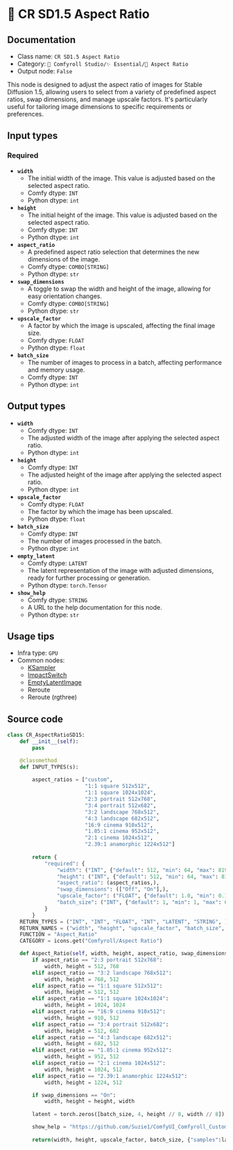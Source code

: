 # 🔳 CR SD1.5 Aspect Ratio
## Documentation
- Class name: `CR SD1.5 Aspect Ratio`
- Category: `🧩 Comfyroll Studio/✨ Essential/🔳 Aspect Ratio`
- Output node: `False`

This node is designed to adjust the aspect ratio of images for Stable Diffusion 1.5, allowing users to select from a variety of predefined aspect ratios, swap dimensions, and manage upscale factors. It's particularly useful for tailoring image dimensions to specific requirements or preferences.
## Input types
### Required
- **`width`**
    - The initial width of the image. This value is adjusted based on the selected aspect ratio.
    - Comfy dtype: `INT`
    - Python dtype: `int`
- **`height`**
    - The initial height of the image. This value is adjusted based on the selected aspect ratio.
    - Comfy dtype: `INT`
    - Python dtype: `int`
- **`aspect_ratio`**
    - A predefined aspect ratio selection that determines the new dimensions of the image.
    - Comfy dtype: `COMBO[STRING]`
    - Python dtype: `str`
- **`swap_dimensions`**
    - A toggle to swap the width and height of the image, allowing for easy orientation changes.
    - Comfy dtype: `COMBO[STRING]`
    - Python dtype: `str`
- **`upscale_factor`**
    - A factor by which the image is upscaled, affecting the final image size.
    - Comfy dtype: `FLOAT`
    - Python dtype: `float`
- **`batch_size`**
    - The number of images to process in a batch, affecting performance and memory usage.
    - Comfy dtype: `INT`
    - Python dtype: `int`
## Output types
- **`width`**
    - Comfy dtype: `INT`
    - The adjusted width of the image after applying the selected aspect ratio.
    - Python dtype: `int`
- **`height`**
    - Comfy dtype: `INT`
    - The adjusted height of the image after applying the selected aspect ratio.
    - Python dtype: `int`
- **`upscale_factor`**
    - Comfy dtype: `FLOAT`
    - The factor by which the image has been upscaled.
    - Python dtype: `float`
- **`batch_size`**
    - Comfy dtype: `INT`
    - The number of images processed in the batch.
    - Python dtype: `int`
- **`empty_latent`**
    - Comfy dtype: `LATENT`
    - The latent representation of the image with adjusted dimensions, ready for further processing or generation.
    - Python dtype: `torch.Tensor`
- **`show_help`**
    - Comfy dtype: `STRING`
    - A URL to the help documentation for this node.
    - Python dtype: `str`
## Usage tips
- Infra type: `GPU`
- Common nodes:
    - [KSampler](../../Comfy/Nodes/KSampler.md)
    - [ImpactSwitch](../../ComfyUI-Impact-Pack/Nodes/ImpactSwitch.md)
    - [EmptyLatentImage](../../Comfy/Nodes/EmptyLatentImage.md)
    - Reroute
    - Reroute (rgthree)



## Source code
```python
class CR_AspectRatioSD15:
    def __init__(self):
        pass

    @classmethod
    def INPUT_TYPES(s):
    
        aspect_ratios = ["custom",
                         "1:1 square 512x512",
                         "1:1 square 1024x1024",
                         "2:3 portrait 512x768",
                         "3:4 portrait 512x682",
                         "3:2 landscape 768x512",
                         "4:3 landscape 682x512",
                         "16:9 cinema 910x512",
                         "1.85:1 cinema 952x512",
                         "2:1 cinema 1024x512",
                         "2.39:1 anamorphic 1224x512"]
               
        return {
            "required": {
                "width": ("INT", {"default": 512, "min": 64, "max": 8192}),
                "height": ("INT", {"default": 512, "min": 64, "max": 8192}),
                "aspect_ratio": (aspect_ratios,),
                "swap_dimensions": (["Off", "On"],),
                "upscale_factor": ("FLOAT", {"default": 1.0, "min": 0.1, "max": 100.0, "step":0.1}),
                "batch_size": ("INT", {"default": 1, "min": 1, "max": 64})
            }
        }
    RETURN_TYPES = ("INT", "INT", "FLOAT", "INT", "LATENT", "STRING", )
    RETURN_NAMES = ("width", "height", "upscale_factor", "batch_size", "empty_latent", "show_help", )
    FUNCTION = "Aspect_Ratio"
    CATEGORY = icons.get("Comfyroll/Aspect Ratio")

    def Aspect_Ratio(self, width, height, aspect_ratio, swap_dimensions, upscale_factor, batch_size):
        if aspect_ratio == "2:3 portrait 512x768":
            width, height = 512, 768
        elif aspect_ratio == "3:2 landscape 768x512":
            width, height = 768, 512
        elif aspect_ratio == "1:1 square 512x512":
            width, height = 512, 512
        elif aspect_ratio == "1:1 square 1024x1024":
            width, height = 1024, 1024
        elif aspect_ratio == "16:9 cinema 910x512":
            width, height = 910, 512
        elif aspect_ratio == "3:4 portrait 512x682":
            width, height = 512, 682
        elif aspect_ratio == "4:3 landscape 682x512":
            width, height = 682, 512
        elif aspect_ratio == "1.85:1 cinema 952x512":            
            width, height = 952, 512
        elif aspect_ratio == "2:1 cinema 1024x512":
            width, height = 1024, 512
        elif aspect_ratio == "2.39:1 anamorphic 1224x512":
            width, height = 1224, 512

        if swap_dimensions == "On":
            width, height = height, width
           
        latent = torch.zeros([batch_size, 4, height // 8, width // 8])

        show_help = "https://github.com/Suzie1/ComfyUI_Comfyroll_CustomNodes/wiki/Aspect-Ratio-Nodes#cr-sd15-aspect-ratio"
           
        return(width, height, upscale_factor, batch_size, {"samples":latent}, show_help, )   

```
